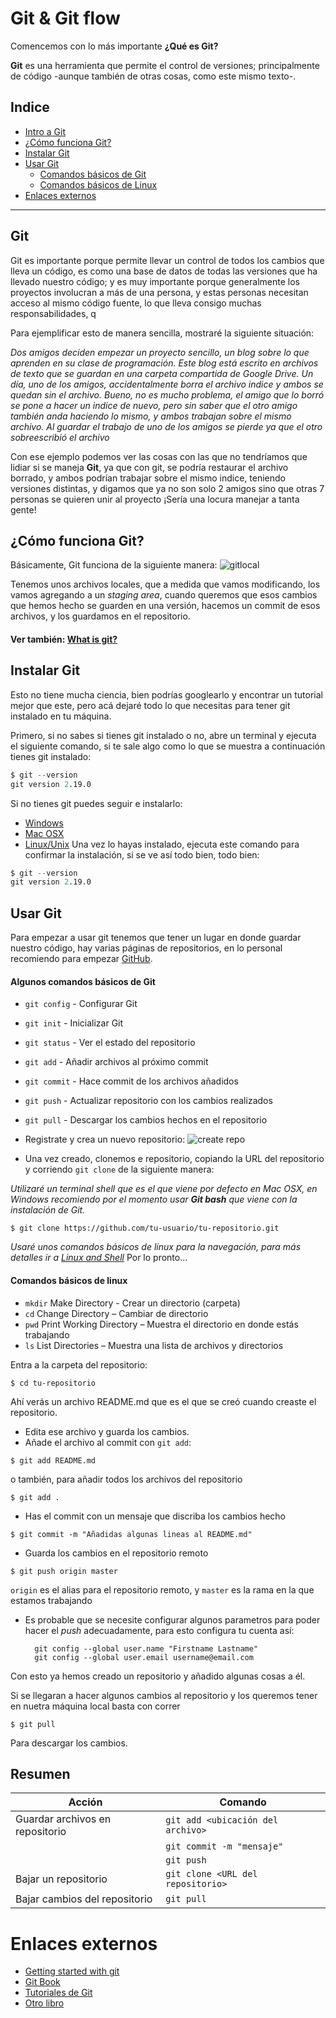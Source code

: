 # Git & Git flow

Comencemos con lo más importante **¿Qué es Git?**

**Git** es una herramienta que permite el control de versiones; principalmente de código -aunque también de otras cosas, como este mismo texto-.

## Indice

- [Intro a Git](#Git)
- [¿Cómo funciona Git?](#cómo-funciona-git)
- [Instalar Git](#instalar-git)
- [Usar Git](#usar-git)
    - [Comandos básicos de Git](#algunos-comandos-básicos-de-git)
    - [Comandos básicos de Linux](#comandos-básicos-de-linux)
- [Enlaces externos](#enlaces-externos)

---

## Git

Git es importante porque permite llevar un control de todos los cambios que lleva un código, es como una base de datos de todas las versiones que ha llevado nuestro código; y es muy importante porque generalmente los proyectos involucran a más de una persona, y estas personas necesitan acceso al mismo código fuente, lo que lleva consigo muchas responsabilidades, q

Para ejemplificar esto de manera sencilla, mostraré la siguiente situación:

*Dos amigos deciden empezar un proyecto sencillo, un blog sobre lo que aprenden en su clase de programación. Este blog está escrito en archivos de texto que se guardan en una carpeta compartida de Google Drive.
Un día, uno de los amigos, accidentalmente borra el archivo indice y ambos se quedan sin el archivo.
Bueno, no es mucho problema, el amigo que lo borró se pone a hacer un indice de nuevo, pero sin saber que el otro amigo también anda haciendo lo mismo, y ambos trabajan sobre el mismo archivo. Al guardar el trabajo de uno de los amigos se pierde ya que el otro sobreescribió el archivo*

Con ese ejemplo podemos ver las cosas con las que no tendríamos que lidiar si se maneja **Git**, ya que con git, se podría restaurar el archivo borrado, y ambos podrían trabajar sobre el mismo indice, teniendo versiones distintas, y digamos que ya no son solo 2 amigos sino que otras 7 personas se quieren unir al proyecto ¡Sería una locura manejar a tanta gente! 

## ¿Cómo funciona Git?

Básicamente, Git funciona de la siguiente manera:
![gitlocal](https://git-scm.com/figures/18333fig0106-tn.png)

Tenemos unos archivos locales, que a medida que vamos modificando, los vamos agregando a un *staging area*, cuando queremos que esos cambios que hemos hecho se guarden en una versión, hacemos un commit de esos archivos, y los guardamos en el repositorio.

#### Ver también: [What is git?](https://es.atlassian.com/git/tutorials/what-is-git)

## Instalar Git

Esto no tiene mucha ciencia, bien podrías googlearlo y encontrar un tutorial mejor que este, pero acá dejaré todo lo que necesitas para tener git instalado en tu máquina.

Primero, si no sabes si tienes git instalado o no, abre un terminal y ejecuta el siguiente comando, si te sale algo como lo que se muestra a continuación tienes git instalado:
```s
$ git --version
git version 2.19.0
```
Si no tienes git puedes seguir e instalarlo:
- [Windows](https://git-scm.com/download/win)
- [Mac OSX](https://git-scm.com/download/mac)
- [Linux/Unix](https://git-scm.com/download/linux)
Una vez lo hayas instalado, ejecuta este comando para confirmar la instalación, si se ve así todo bien, todo bien:
```s
$ git --version
git version 2.19.0
```

## Usar Git
Para empezar a usar git tenemos que tener un lugar en donde guardar nuestro código, hay varias páginas de repositorios, en lo personal recomiendo para empezar [GitHub](https://github.com/).

#### Algunos comandos básicos de Git

- `git config` - Configurar Git
- `git init` - Inicializar Git
- `git status` - Ver el estado del repositorio
- `git add` - Añadir archivos al próximo commit
- `git commit` - Hace commit de los archivos añadidos
- `git push` - Actualizar repositorio con los cambios realizados
- `git pull` - Descargar los cambios hechos en el repositorio

- Registrate y crea un nuevo repositorio:
![create repo](https://guides.github.com/activities/hello-world/create-new-repo.png)

- Una vez creado, clonemos e repositorio, copiando la URL del repositorio y corriendo ```git clone``` de la siguiente manera:

*Utilizaré un terminal shell que es el que viene por defecto en Mac OSX, en Windows recomiendo por el momento usar **Git bash** que viene con la instalación de Git.*

```
$ git clone https://github.com/tu-usuario/tu-repositorio.git
```

*Usaré unos comandos básicos de linux para la navegación, para más detalles ir a [Linux and Shell](linux.md)*
Por lo pronto...

#### Comandos básicos de linux

- `mkdir`   Make Directory - Crear un directorio (carpeta)
- `cd`      Change Directory – Cambiar de directorio
- `pwd`     Print Working Directory – Muestra el directorio en donde estás trabajando
- `ls`      List Directories – Muestra una lista de archivos y directorios

Entra a la carpeta del repositorio: 
```
$ cd tu-repositorio
```
Ahí verás un archivo README.md que es el que se creó cuando creaste el repositorio.

- Edita ese archivo y guarda los cambios.
- Añade el archivo al commit con `git add`:
```
$ git add README.md
```
o también, para añadir todos los archivos del repositorio
```
$ git add .
```
- Has el commit con un mensaje que discriba los cambios hecho
```
$ git commit -m "Añadidas algunas lineas al README.md"
```
- Guarda los cambios en el repositorio remoto
```
$ git push origin master
```
`origin` es el alias para el repositorio remoto, y `master` es la rama en la que estamos trabajando
- Es probable que se necesite configurar algunos parametros para poder hacer el *push* adecuadamente, para esto configura tu cuenta así:

        git config --global user.name "Firstname Lastname"
        git config --global user.email username@email.com

Con esto ya hemos creado un repositorio y añadido algunas cosas a él. 

Si se llegaran a hacer algunos cambios al repositorio y los queremos tener en nuetra máquina local basta con correr
```
$ git pull
```
Para descargar los cambios.

## Resumen

|Acción                             |Comando     |
|----------                         |----------|
|Guardar archivos en repositorio    |```git add <ubicación del archivo>``` |
|                                   |```git commit -m "mensaje"         ```|
|                                   |```git push```                        |
|Bajar un repositorio               | ```git clone <URL del repositorio>```|
|Bajar cambios del repositorio      |```git pull```                        |


# Enlaces externos

- [Getting started with git](https://www.taniarascia.com/getting-started-with-git/)
- [Git Book](https://git-scm.com/book/es/v2)
- [Tutoriales de Git](https://es.atlassian.com/git/tutorials)
- [Otro libro](https://books.goalkicker.com/GitBook/)

